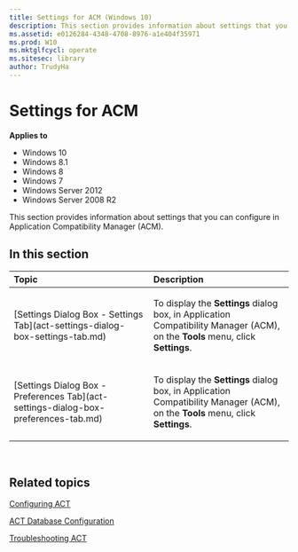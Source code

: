```yaml
---
title: Settings for ACM (Windows 10)
description: This section provides information about settings that you can configure in Application Compatibility Manager (ACM).
ms.assetid: e0126284-4348-4708-8976-a1e404f35971
ms.prod: W10
ms.mktglfcycl: operate
ms.sitesec: library
author: TrudyHa
---
```


# Settings for ACM


**Applies to**

-   Windows 10
-   Windows 8.1
-   Windows 8
-   Windows 7
-   Windows Server 2012
-   Windows Server 2008 R2

This section provides information about settings that you can configure in Application Compatibility Manager (ACM).

## In this section


<table>
<colgroup>
<col width="50%" />
<col width="50%" />
</colgroup>
<thead>
<tr class="header">
<th align="left">Topic</th>
<th align="left">Description</th>
</tr>
</thead>
<tbody>
<tr class="odd">
<td align="left"><p>[Settings Dialog Box - Settings Tab](act-settings-dialog-box-settings-tab.md)</p></td>
<td align="left"><p>To display the <strong>Settings</strong> dialog box, in Application Compatibility Manager (ACM), on the <strong>Tools</strong> menu, click <strong>Settings</strong>.</p></td>
</tr>
<tr class="even">
<td align="left"><p>[Settings Dialog Box - Preferences Tab](act-settings-dialog-box-preferences-tab.md)</p></td>
<td align="left"><p>To display the <strong>Settings</strong> dialog box, in Application Compatibility Manager (ACM), on the <strong>Tools</strong> menu, click <strong>Settings</strong>.</p></td>
</tr>
</tbody>
</table>

 

## Related topics


[Configuring ACT](configuring-act.md)

[ACT Database Configuration](act-database-configuration.md)

[Troubleshooting ACT](troubleshooting-act.md)

 

 





